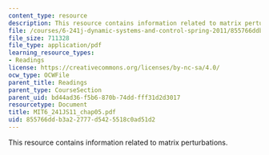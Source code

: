 ```yaml
---
content_type: resource
description: This resource contains information related to matrix perturbations.
file: /courses/6-241j-dynamic-systems-and-control-spring-2011/855766ddb3a22777d5425518c0ad51d2_MIT6_241JS11_chap05.pdf
file_size: 711328
file_type: application/pdf
learning_resource_types:
- Readings
license: https://creativecommons.org/licenses/by-nc-sa/4.0/
ocw_type: OCWFile
parent_title: Readings
parent_type: CourseSection
parent_uid: bd44ad36-f5b6-870b-74dd-fff31d2d3017
resourcetype: Document
title: MIT6_241JS11_chap05.pdf
uid: 855766dd-b3a2-2777-d542-5518c0ad51d2
---
```

This resource contains information related to matrix perturbations.